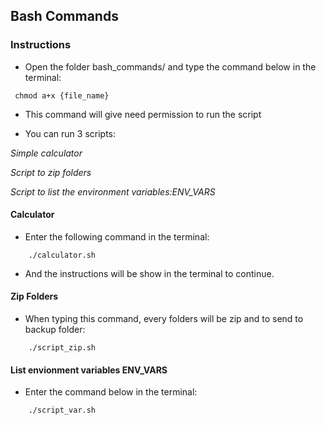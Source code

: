 ## Bash Commands

### Instructions

- Open the folder bash_commands/ and type the command below in the terminal:
 
``` 
 chmod a+x {file_name}
``` 
- This command will give need permission to run the script

- You can run 3 scripts:

*Simple calculator*

*Script to zip folders*

*Script to list the environment variables:ENV_VARS*

 #### Calculator

- Enter the following command in the terminal:

```
    ./calculator.sh
```
 
- And the instructions will be show in the terminal to continue.

#### Zip Folders

- When typing this command, every folders will be zip and to send to backup folder:

```
    ./script_zip.sh
```

 #### List envionment variables ENV_VARS
 
- Enter the command below in the terminal:

```
    ./script_var.sh
```